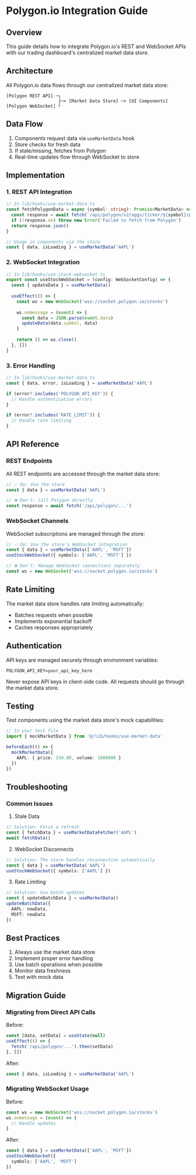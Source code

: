 # Polygon.io Integration Guide

## Overview
This guide details how to integrate Polygon.io's REST and WebSocket APIs with our trading dashboard's centralized market data store.

## Architecture
All Polygon.io data flows through our centralized market data store:

```
[Polygon REST API] ─┐
                    ├─> [Market Data Store] ─> [UI Components]
[Polygon WebSocket] ┘
```

## Data Flow
1. Components request data via `useMarketData` hook
2. Store checks for fresh data
3. If stale/missing, fetches from Polygon
4. Real-time updates flow through WebSocket to store

## Implementation

### 1. REST API Integration

```typescript
// In lib/hooks/use-market-data.ts
const fetchPolygonData = async (symbol: string): Promise<MarketData> => {
  const response = await fetch(`/api/polygon/v2/aggs/ticker/${symbol}/prev`)
  if (!response.ok) throw new Error('Failed to fetch from Polygon')
  return response.json()
}

// Usage in components via the store
const { data, isLoading } = useMarketData('AAPL')
```

### 2. WebSocket Integration

```typescript
// In lib/hooks/use-stock-websocket.ts
export const useStockWebSocket = (config: WebSocketConfig) => {
  const { updateData } = useMarketData()
  
  useEffect(() => {
    const ws = new WebSocket('wss://socket.polygon.io/stocks')
    
    ws.onmessage = (event) => {
      const data = JSON.parse(event.data)
      updateData(data.symbol, data)
    }
    
    return () => ws.close()
  }, [])
}
```

### 3. Error Handling

```typescript
// In lib/hooks/use-market-data.ts
const { data, error, isLoading } = useMarketData('AAPL')

if (error?.includes('POLYGON_API_KEY')) {
  // Handle authentication errors
}

if (error?.includes('RATE_LIMIT')) {
  // Handle rate limiting
}
```

## API Reference

### REST Endpoints
All REST endpoints are accessed through the market data store:

```typescript
// ✅ Do: Use the store
const { data } = useMarketData('AAPL')

// ❌ Don't: Call Polygon directly
const response = await fetch('/api/polygon/...')
```

### WebSocket Channels
WebSocket subscriptions are managed through the store:

```typescript
// ✅ Do: Use the store's WebSocket integration
const { data } = useMarketData(['AAPL', 'MSFT'])
useStockWebSocket({ symbols: ['AAPL', 'MSFT'] })

// ❌ Don't: Manage WebSocket connections separately
const ws = new WebSocket('wss://socket.polygon.io/stocks')
```

## Rate Limiting
The market data store handles rate limiting automatically:
- Batches requests when possible
- Implements exponential backoff
- Caches responses appropriately

## Authentication
API keys are managed securely through environment variables:
```env
POLYGON_API_KEY=your_api_key_here
```

Never expose API keys in client-side code. All requests should go through the market data store.

## Testing
Test components using the market data store's mock capabilities:

```typescript
// In your test file
import { mockMarketData } from '@/lib/hooks/use-market-data'

beforeEach(() => {
  mockMarketData({
    AAPL: { price: 150.00, volume: 1000000 }
  })
})
```

## Troubleshooting

### Common Issues

1. Stale Data
```typescript
// Solution: Force a refresh
const { fetchData } = useMarketDataFetcher('AAPL')
await fetchData()
```

2. WebSocket Disconnects
```typescript
// Solution: The store handles reconnection automatically
const { data } = useMarketData('AAPL')
useStockWebSocket({ symbols: ['AAPL'] })
```

3. Rate Limiting
```typescript
// Solution: Use batch updates
const { updateBatchData } = useMarketData()
updateBatchData({
  AAPL: newData,
  MSFT: newData
})
```

## Best Practices

1. Always use the market data store
2. Implement proper error handling
3. Use batch operations when possible
4. Monitor data freshness
5. Test with mock data

## Migration Guide

### Migrating from Direct API Calls

Before:
```typescript
const [data, setData] = useState(null)
useEffect(() => {
  fetch('/api/polygon/...').then(setData)
}, [])
```

After:
```typescript
const { data, isLoading } = useMarketData('AAPL')
```

### Migrating WebSocket Usage

Before:
```typescript
const ws = new WebSocket('wss://socket.polygon.io/stocks')
ws.onmessage = (event) => {
  // Handle updates
}
```

After:
```typescript
const { data } = useMarketData(['AAPL', 'MSFT'])
useStockWebSocket({
  symbols: ['AAPL', 'MSFT']
})
``` 